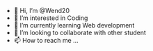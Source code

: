 - 👋 Hi, I’m @Wend20
- 👀 I’m interested in Coding
- 🌱 I’m currently learning Web development
- 💞️ I’m looking to collaborate with other student
- 📫 How to reach me ...

<!---
Wend20/Wend20 is a ✨ special ✨ repository because its `README.md` (this file) appears on your GitHub profile.
You can click the Preview link to take a look at your changes.
--->
